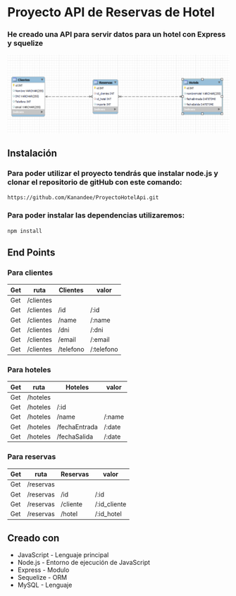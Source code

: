 # Proyecto API  de Reservas de Hotel
<h3>He creado una API para servir datos para un hotel con Express y squelize</h3>

![Diagrama](./EER.png) 

## Instalación
<h3>Para poder utilizar el proyecto tendrás que instalar node.js y clonar el repositorio de gitHub con este comando:</h3>

```
https://github.com/Kanandee/ProyectoHotelApi.git
```



<h3>Para poder instalar las dependencias utilizaremos:</h3>

```
npm install
```

## End Points
<h3>Para clientes</h3>

| Get  | ruta | Clientes| valor |
| ------------- | ------------- | ------------- |------------- |
| Get | /clientes
| Get | /clientes  | /id  | /:id  |
| Get  | /clientes   | /name  | /:name |
| Get | /clientes   | /dni  | /:dni |
| Get  | /clientes   | /email  | /:email |
| Get | /clientes  | /telefono  | /:telefono |

<h3>Para hoteles</h3>

| Get  | ruta | Hoteles| valor |
| ------------- | ------------- | ------------- | ------------- |
| Get | /hoteles  
| Get | /hoteles  | /:id |
| Get | /hoteles  | /name | /:name |
| Get  | /hoteles  | /fechaEntrada  | /:date |
| Get | /hoteles   | /fechaSalida | /:date |


<h3>Para reservas</h3>

| Get  | ruta | Reservas| valor |
| ------------- | ------------- | ------------- | ------------- |
| Get | /reservas 
| Get | /reservas   | /id | /:id |
| Get | /reservas   | /cliente | /:id_cliente |
| Get  | /reservas   | /hotel  | /:id_hotel |

## Creado con

* JavaScript - Lenguaje principal
* Node.js - Entorno de ejecución de JavaScript
* Express - Modulo
* Sequelize - ORM
* MySQL - Lenguaje
